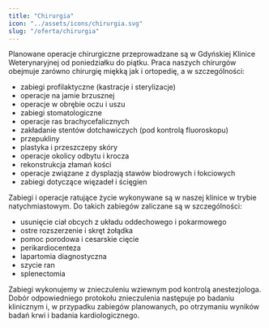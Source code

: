 ```yaml
---
title: "Chirurgia"
icon: "../assets/icons/chirurgia.svg"
slug: "/oferta/chirurgia"
---
```


Planowane operacje chirurgiczne przeprowadzane są w Gdyńskiej Klinice Weterynaryjnej od poniedziałku do piątku. Praca naszych chirurgów obejmuje zarówno chirurgię miękką jak i ortopedię, a w szczególności:

* zabiegi profilaktyczne (kastracje i sterylizacje)
* operacje na jamie brzusznej
* operacje w obrębie oczu i uszu
* zabiegi stomatologiczne
* operacje ras brachycefalicznych
* zakładanie stentów dotchawiczych (pod kontrolą fluoroskopu)
* przepukliny
* plastyka i przeszczepy skóry
* operacje okolicy odbytu i krocza
* rekonstrukcja złamań kości
* operacje związane z dysplazją stawów biodrowych i łokciowych
* zabiegi dotyczące więzadeł i ścięgien

Zabiegi i operacje ratujące życie wykonywane są w naszej klinice w trybie natychmiastowym. Do takich zabiegów zaliczane są w szczególności:

* usunięcie ciał obcych z układu oddechowego i pokarmowego
* ostre rozszerzenie i skręt żołądka
* pomoc porodowa i cesarskie cięcie
* perikardiocenteza
* lapartomia diagnostyczna
* szycie ran
* splenectomia

Zabiegi wykonujemy w znieczuleniu wziewnym pod kontrolą anestezjologa. Dobór odpowiedniego protokołu znieczulenia następuje po badaniu klinicznym i, w przypadku zabiegów planowanych, po otrzymaniu wyników badań krwi i badania kardiologicznego.
